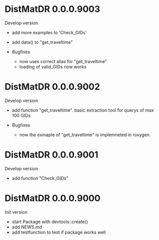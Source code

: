 # DistMatDR 0.0.0.9003
Develop version

* add more examples to 'Check_GIDs'
* add data() to "get_traveltime"

* Bugfixes
  - now uses correct alias for "get_traveltime"
  - loading of valid_GIDs now works
  

# DistMatDR 0.0.0.9002
Develop version

* add function "get_traveltime". basic extraction tool for querys of max 100 GIDs

* Bugfixes
  - now the exmaple of "get_traveltime" is implemneted in roxygen.
  
# DistMatDR 0.0.0.9001
Develop version

* add function "Check_GIDs"

# DistMatDR 0.0.0.9000
Init version

* start Package with devtools::create()
* add NEWS.md
* add testfunction to test if package works well
